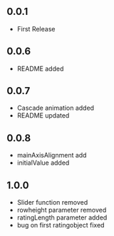 ## 0.0.1

* First Release

## 0.0.6

* README added

## 0.0.7

* Cascade animation added
* README updated

## 0.0.8

* mainAxisAlignment add
* initialValue added

## 1.0.0

* Slider function removed
* rowheight parameter removed
* ratingLength parameter added
* bug on first ratingobject fixed